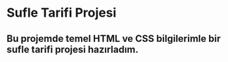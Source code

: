 # Sufle Tarifi Projesi
## Bu projemde temel HTML ve CSS bilgilerimle bir sufle tarifi projesi hazırladım.

